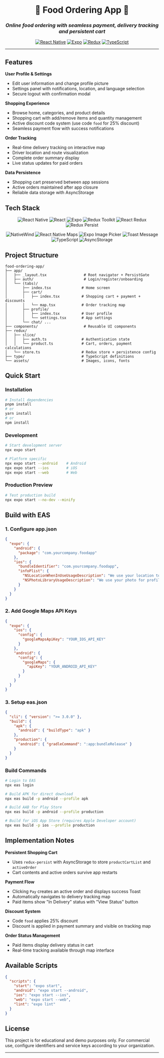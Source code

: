 <div align="center">

# 🍔 Food Ordering App 🍔

### *Online food ordering with seamless payment, delivery tracking and persistent cart*

[![React Native](https://img.shields.io/badge/React%20Native-0.79-61DAFB.svg?style=for-the-badge&logo=react)](https://reactnative.dev/)
[![Expo](https://img.shields.io/badge/Expo-53-000020.svg?style=for-the-badge&logo=expo)](https://expo.dev/)
[![Redux](https://img.shields.io/badge/Redux-Toolkit-764ABC.svg?style=for-the-badge&logo=redux)](https://redux-toolkit.js.org/)
[![TypeScript](https://img.shields.io/badge/TypeScript-Ready-3178C6.svg?style=for-the-badge&logo=typescript)](https://www.typescriptlang.org/)

---

</div>

## Features

**User Profile & Settings**
- Edit user information and change profile picture
- Settings panel with notifications, location, and language selection
- Secure logout with confirmation modal

**Shopping Experience**
- Browse home, categories, and product details
- Shopping cart with add/remove items and quantity management
- Active discount code system (use code `food` for 25% discount)
- Seamless payment flow with success notifications

**Order Tracking**
- Real-time delivery tracking on interactive map
- Driver location and route visualization
- Complete order summary display
- Live status updates for paid orders

**Data Persistence**
- Shopping cart preserved between app sessions
- Active orders maintained after app closure
- Reliable data storage with AsyncStorage

## Tech Stack

<div align="center">

![React Native](https://img.shields.io/badge/-React_Native_0.79-61DAFB?style=flat-square&logo=react&logoColor=white)
![React](https://img.shields.io/badge/-React_19-61DAFB?style=flat-square&logo=react&logoColor=white)
![Expo](https://img.shields.io/badge/-Expo_53-000020?style=flat-square&logo=expo&logoColor=white)
![Redux Toolkit](https://img.shields.io/badge/-Redux_Toolkit-764ABC?style=flat-square&logo=redux&logoColor=white)
![React Redux](https://img.shields.io/badge/-React_Redux-764ABC?style=flat-square&logo=redux&logoColor=white)
![Redux Persist](https://img.shields.io/badge/-Redux_Persist-764ABC?style=flat-square&logo=redux&logoColor=white)

![NativeWind](https://img.shields.io/badge/-NativeWind-06B6D4?style=flat-square&logo=tailwindcss&logoColor=white)
![React Native Maps](https://img.shields.io/badge/-React_Native_Maps-4285F4?style=flat-square&logo=googlemaps&logoColor=white)
![Expo Image Picker](https://img.shields.io/badge/-Expo_Image_Picker-000020?style=flat-square&logo=expo&logoColor=white)
![Toast Message](https://img.shields.io/badge/-Toast_Message-00D084?style=flat-square&logo=react&logoColor=white)
![TypeScript](https://img.shields.io/badge/-TypeScript-3178C6?style=flat-square&logo=typescript&logoColor=white)
![AsyncStorage](https://img.shields.io/badge/-AsyncStorage-FFA500?style=flat-square&logo=react&logoColor=white)

</div>

## Project Structure

```
food-ordering-app/
├── app/
│   ├── _layout.tsx                 # Root navigator + PersistGate
│   ├── auth/                       # Login/register/onboarding
│   └── (tabs)/
│       ├── index.tsx              # Home screen
│       ├── cart/
│       │   ├── index.tsx          # Shopping cart + payment + discounts
│       │   └── map.tsx            # Order tracking map
│       ├── profile/
│       │   ├── index.tsx          # User profile
│       │   └── settings.tsx       # App settings
│       └── chat/ ...
├── components/                     # Reusable UI components
├── redux/
│   ├── slice/
│   │   ├── auth.ts                # Authentication state
│   │   └── product.ts             # Cart, orders, payment calculations
│   └── store.ts                   # Redux store + persistence config
├── type/                          # TypeScript definitions
└── assets/                        # Images, icons, fonts
```

## Quick Start

### Installation

```bash
# Install dependencies
pnpm install
# or
yarn install
# or 
npm install
```

### Development

```bash
# Start development server
npx expo start

# Platform specific
npx expo start --android    # Android
npx expo start --ios        # iOS  
npx expo start --web        # Web
```

### Production Preview

```bash
# Test production build
npx expo start --no-dev --minify
```

## Build with EAS

### 1. Configure app.json

```json
{
  "expo": {
    "android": { 
      "package": "com.yourcompany.foodapp" 
    },
    "ios": {
      "bundleIdentifier": "com.yourcompany.foodapp",
      "infoPlist": {
        "NSLocationWhenInUseUsageDescription": "We use your location to show delivery progress.",
        "NSPhotoLibraryUsageDescription": "We use your photo for profile avatar."
      }
    }
  }
}
```

### 2. Add Google Maps API Keys

```json
{
  "expo": {
    "ios": { 
      "config": { 
        "googleMapsApiKey": "YOUR_IOS_API_KEY" 
      } 
    },
    "android": { 
      "config": { 
        "googleMaps": { 
          "apiKey": "YOUR_ANDROID_API_KEY" 
        } 
      } 
    }
  }
}
```

### 3. Setup eas.json

```json
{
  "cli": { "version": ">= 3.0.0" },
  "build": {
    "apk": { 
      "android": { "buildType": "apk" } 
    },
    "production": { 
      "android": { "gradleCommand": ":app:bundleRelease" } 
    }
  }
}
```

### Build Commands

```bash
# Login to EAS
npx eas login

# Build APK for direct download
npx eas build -p android --profile apk

# Build AAB for Play Store
npx eas build -p android --profile production

# Build for iOS App Store (requires Apple Developer account)
npx eas build -p ios --profile production
```

## Implementation Notes

**Persistent Shopping Cart**
- Uses `redux-persist` with AsyncStorage to store `productCartList` and `activeOrder`
- Cart contents and active orders survive app restarts

**Payment Flow**
- Clicking `Pay` creates an active order and displays success Toast
- Automatically navigates to delivery tracking map
- Paid items show "In Delivery" status with "View Status" button

**Discount System**
- Code `food` applies 25% discount
- Discount is applied in payment summary and visible on tracking map

**Order Status Management**
- Paid items display delivery status in cart
- Real-time tracking available through map interface

## Available Scripts

```json
{
  "scripts": {
    "start": "expo start",
    "android": "expo start --android",
    "ios": "expo start --ios", 
    "web": "expo start --web",
    "lint": "expo lint"
  }
}
```

## License

This project is for educational and demo purposes only. For commercial use, configure identifiers and service keys according to your organization.

---
